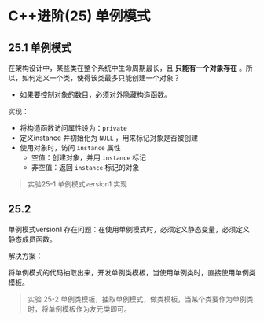 # C++进阶(25) 单例模式

## 25.1 单例模式

在架构设计中，某些类在整个系统中生命周期最长，且 **只能有一个对象存在** 。所以，如何定义一个类，使得该类最多只能创建一个对象？

- 如果要控制对象的数目，必须对外隐藏构造函数。

实现：

- 将构造函数访问属性设为：`private` 
- 定义instance 并初始化为 `NULL` ，用来标记对象是否被创建
- 使用对象时，访问 `instance` 属性
  - 空值：创建对象，并用 `instance` 标记
  - 非空值：返回 `instance` 标记的对象

> 实验25-1 单例模式version1 实现

## 25.2 

单例模式version1 存在问题：在使用单例模式时，必须定义静态变量，必须定义静态成员函数。

解决方案：

​        将单例模式的代码抽取出来，开发单例类模板，当使用单例类时，直接使用单例类模板。

> 实验 25-2 单例类模板，抽取单例模式，做类模板，当某个类要作为单例类时，将单例模板作为友元类即可。

























